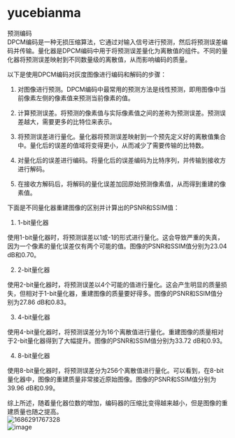 # yucebianma
预测编码  
DPCM编码是一种无损压缩算法，它通过对输入信号进行预测，然后将预测误差编码并传输。量化器是DPCM编码中用于将预测误差量化为离散值的组件。不同的量化器将预测误差映射到不同数量级的离散值，从而影响编码的质量。  

以下是使用DPCM编码对灰度图像进行编码和解码的步骤：  
1. 对图像进行预测。DPCM编码中最常用的预测方法是线性预测，即用图像中当前像素左侧的像素值来预测当前像素的值。  

2. 计算预测误差。将预测的像素值与实际像素值之间的差称为预测误差。预测误差越大，需要更多的比特位来表示。  

3. 将预测误差进行量化。量化器将预测误差映射到一个预先定义好的离散值集合中。量化后的误差的值域将变得更小，从而减少了需要传输的比特数。  

4. 对量化后的误差进行编码。将量化后的误差编码为比特序列，并传输到接收方进行解码。  

5. 在接收方解码后，将解码的量化误差加回原始预测像素值，从而得到重建的像素值。  

下面是不同量化器重建图像的区别并计算出的PSNR和SSIM值：  
1. 1-bit量化器  

使用1-bit量化器时，将预测误差以1或-1的形式进行量化。这会导致严重的失真，因为一个像素的量化误差仅有两个可能的值。图像的PSNR和SSIM值分别为23.04 dB和0.70。  

2. 2-bit量化器  

使用2-bit量化器时，将预测误差以4个可能的值进行量化。这会产生明显的质量损失，但相对于1-bit量化器，重建图像的质量要好得多。图像的PSNR和SSIM值分别为27.86 dB和0.83。  

3. 4-bit量化器  

使用4-bit量化器时，将预测误差分为16个离散值进行量化。重建图像的质量相对于2-bit量化器得到了大幅提升。图像的PSNR和SSIM值分别为33.72 dB和0.93。  

4. 8-bit量化器  

使用8-bit量化器时，将预测误差分为256个离散值进行量化。可以看到，在8-bit量化器中，图像的重建质量非常接近原始图像。图像的PSNR和SSIM值分别为39.96 dB和0.99。  

综上所述，随着量化器位数的增加，编码器的压缩比变得越来越小，但是图像的重建质量也随之提高。  
![1686291767328](https://github.com/H6hh/yucebianma/assets/98206033/52eab0ee-69e7-4792-a492-ea43a7f89e4e)  
![image](https://github.com/H6hh/yucebianma/assets/98206033/f6fbf420-c020-4878-aed3-05c69665171f)

